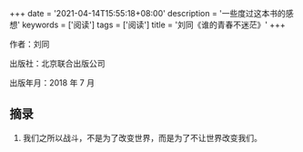 +++
date = '2021-04-14T15:55:18+08:00'
description = '一些度过这本书的感想'
keywords = ['阅读']
tags = ['阅读']
title = '刘同《谁的青春不迷茫》'
+++

作者：刘同

出版社：北京联合出版公司

出版年月：2018 年 7 月

## 摘录

1. 我们之所以战斗，不是为了改变世界，而是为了不让世界改变我们。
